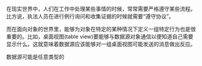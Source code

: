 在现实世界中，人们在工作中处理某些事情的时候，常常需要严格遵守某些流程。比方说，执法人员在进行例行询问和收集证据的时候就需要“遵守协议”。

而在面向对象的世界里，能够为对象在特定的某种情况下定义一组特定行为也是很重要的。比如，桌面视图(table view)要能够与数据源对象通信以便知道自己需要显示什么。这就意味着数据源应该能够对一组桌面视图可能发送的消息做出反应。

数据源可能是任意类型的
